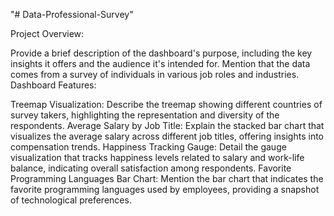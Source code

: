 "# Data-Professional-Survey" 


Project Overview:

Provide a brief description of the dashboard's purpose, including the key insights it offers and the audience it's intended for. Mention that the data comes from a survey of individuals in various job roles and industries.
Dashboard Features:

Treemap Visualization: Describe the treemap showing different countries of survey takers, highlighting the representation and diversity of the respondents.
Average Salary by Job Title: Explain the stacked bar chart that visualizes the average salary across different job titles, offering insights into compensation trends.
Happiness Tracking Gauge: Detail the gauge visualization that tracks happiness levels related to salary and work-life balance, indicating overall satisfaction among respondents.
Favorite Programming Languages Bar Chart: Mention the bar chart that indicates the favorite programming languages used by employees, providing a snapshot of technological preferences.

